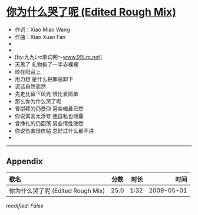 # [你为什么哭了呢 (Edited Rough Mix)](https://music.163.com/song?id=473058076)

* 作词：Xiao Miao Wang
* 作曲：Xiao Xuan Fan
* 
* 
* [by:九九Lrc歌词网～www.99Lrc.net]
* 天黑了 礼物拆了一半赤裸裸
* 晾在阳台上
* 用力想 是什么把罪恶卸下
* 谎话自然而然
* 先走比留下风光 恨比爱简单
* 那么你为什么哭了呢
* 曾崇拜的仍景仰 另些嗤鼻已然
* 你说寓言太浮夸 连自私也倾囊
* 曾挣扎的仍回荡 另些惰性使然
* 你说伤害很体贴 总好过什么都不讲
* 


---

## Appendix

|歌名|分数|时长|时间|
|:---|:---:|---:|---:|
|你为什么哭了呢 (Edited Rough Mix)|25.0|1:32|2009-05-01

*modified: False*